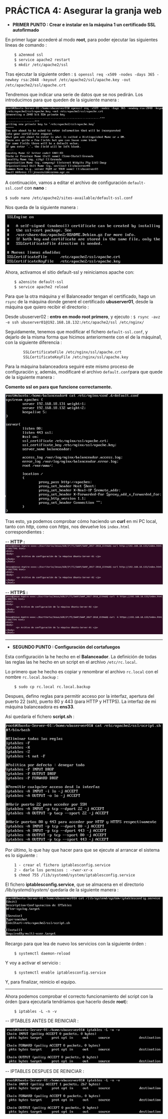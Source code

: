 # PRÁCTICA 4: Asegurar la granja web


* **PRIMER PUNTO : Crear e instalar en la máquina 1 un certificado SSL autofirmado**


En primer lugar accederé al modo **root**, para poder ejecutar las siguientes líneas de comando : 

		$ a2enmod ssl
		$ service apache2 restart
		$ mkdir /etc/apache2/ssl
		
Tras ejecutar la siguiente orden :
`$ openssl req -x509 -nodes -days 365 -newkey rsa:2048 -keyout /etc/apache2/ssl/apache.key -out /etc/apache2/ssl/apache.crt`

Tendremos que indicar una serie de datos que se nos pedirán. Los introducimos para que queden de la siguiente manera : 

![](https://github.com/Jesus715/SWAP_2017-2018/blob/master/P4/instalacionSSL.png) 

A continuación, vamos a editar el archivo de configuración `default-ssl.conf` con **nano** :

`$ sudo nano /etc/apache2/sites-available/default-ssl.conf`


Nos	queda de la siguiente manera :

![](https://github.com/Jesus715/SWAP_2017-2018/blob/master/P4/defaultSSLconfModificado.png) 

Ahora, activamos el sitio default-ssl y reiniciamos apache con:

		$ a2ensite default-ssl
		$ service apache2 reload

Para que la otra máquina y el Balanceador tengan el certificado, hago un `rsync` de la máquina donde generé el certificado **ubuserver01**, desde la máquina que quiero recibir el directorio :


Desde ubuserver02 :
**entro en modo root primero**, y ejecuto :
`$ rsync -avz -e ssh ubuserver01@192.168.18.132:/etc/apache2/ssl /etc/nginx/` 

Seguidamente, tenemos que modificar el fichero `default-ssl.conf`, y dejarlo de la misma forma que hicimos anteriormente con el de la máquina1, con la siguiente diferencia : 

			SSLCertificateFile /etc/nginx/ssl/apache.crt
			SSLCertificateKeyFile /etc/nginx/ssl/apache.key

Para la máquina balanceadora seguiré este mismo proceso de configuración y, además, modificaré el archivo `default.conf`para que quede de la siguiente manera : 

**Comento ssl on para que funcione correctamente.**

![](https://github.com/Jesus715/SWAP_2017-2018/blob/master/P4/defaultSSL.png) 

Tras esto, ya podemos comprobar cómo haciendo un **curl** en mi PC local, tanto con _http_, como con _https_, nos devuelve los `index.html` correspondientes : 

-- **HTTP :**
![](https://github.com/Jesus715/SWAP_2017-2018/blob/master/P4/curlHTTP.png) 

-- **HTTPS :**
![](https://github.com/Jesus715/SWAP_2017-2018/blob/master/P4/curlHTTPS.png) 

___

* **SEGUNDO PUNTO : Configuración del cortafuegos**

Esta configuración la he hecho en el **Balanceador**. La definición de todas las reglas las he hecho en un script en el archivo `/etc/rc.local`.

Lo primero que he hecho es copiar y renombrar el archivo `rc.local` con el nombre `rc.local.backup` : 

		$ sudo cp rc.local rc.local.backup

Despues, defino reglas para permitir acceso por la interfaz, apertura del puerto 22 (ssh), puerto 80 y 443 (para HTTP y HTTPS).
La interfaz de mi máquina balanceadora es **ens33**.

Así quedaría el fichero **script.sh** :

![](https://github.com/Jesus715/SWAP_2017-2018/blob/master/P4/script.png) 

Por último, lo que hay que hacer para que se ejecute al arrancar el sistema es lo siguiente : 

		1 - crear el fichero iptablesconfig.service
		2 - darle los permisos : -rwxr-xr-x
		$ chmod 755 /lib/systemd/system/iptablesconfig.service

El fichero **iptablesconfig.service**, que se almacena en el directorio _/lib/systemd/system/_ quedaría de la siguiente manera : 

![](https://github.com/Jesus715/SWAP_2017-2018/blob/master/P4/iptablesService.png) 

Recargo para que lea de nuevo los servicios con la siguiente órden :

		$ systemctl daemon-reload
  
  
Y voy a activar el servicio :

		$ systemctl enable iptablesconfig.service
		
Y, para finalizar, reinicio el equipo.
___
 
Ahora podemos comprobar el correcto funcionamiento del script con la órden (para ejecutarla tendríamos que hacerlo desde **root**):

		$ iptables -L -n -v
		
-- IPTABLES ANTES DE REINICIAR : 

![](https://github.com/Jesus715/SWAP_2017-2018/blob/master/P4/iptablesANTES.png) 

-- IPTABLES DESPUES DE REINICIAR : 

![](https://github.com/Jesus715/SWAP_2017-2018/blob/master/P4/iptablesDESPUES.png) 